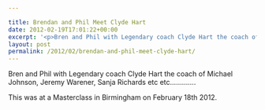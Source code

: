 ```yaml
---

title: Brendan and Phil Meet Clyde Hart
date: 2012-02-19T17:01:22+00:00
excerpt: '<p>Bren and Phil with Legendary coach Clyde Hart the coach of Michael Johnson, Jeremy Warener, Sanja Richards etc etc.............</p><p>This was at a Masterclass in Birmingham on February 18th 2012.</p>'
layout: post
permalink: /2012/02/brendan-and-phil-meet-clyde-hart/
---
```

Bren and Phil with Legendary coach Clyde Hart the coach of Michael Johnson, Jeremy Warener, Sanja Richards etc etc&#8230;&#8230;&#8230;&#8230;.

This was at a Masterclass in Birmingham on February 18th 2012.